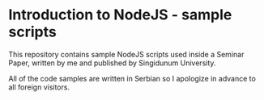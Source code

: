 # Introduction to NodeJS - sample scripts

This repository contains sample NodeJS scripts used inside a Seminar Paper, written by me and published by Singidunum University.

All of the code samples are written in Serbian so I apologize in advance to all foreign visitors.



